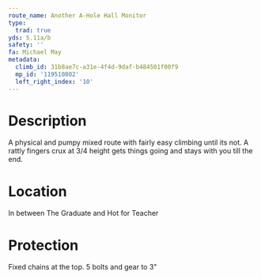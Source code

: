 ```yaml
---
route_name: Another A-Hole Hall Monitor
type:
  trad: true
yds: 5.11a/b
safety: ''
fa: Michael May
metadata:
  climb_id: 31b8ae7c-a31e-4f4d-9daf-b484501f00f9
  mp_id: '119510802'
  left_right_index: '10'
---
```

# Description
A physical and pumpy mixed route with fairly easy climbing until its not. A rattly fingers crux at 3/4 height gets things going and stays with you till the end.

# Location
In between The Graduate and Hot for Teacher

# Protection
Fixed chains at the top. 5 bolts and gear to 3"
